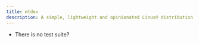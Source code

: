 ```yaml
---
title: mtdev
description: A simple, lightweight and opinionated Linux® distribution based on musl libc and toybox
---
```


- There is no test suite?
